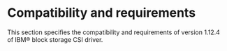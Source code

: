 # Compatibility and requirements

This section specifies the compatibility and requirements of version 1.12.4 of IBM® block storage CSI driver.
